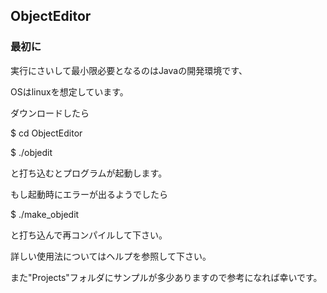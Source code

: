 ## ObjectEditor
  
### 最初に
  
実行にさいして最小限必要となるのはJavaの開発環境です、
  
OSはlinuxを想定しています。
  
ダウンロードしたら
  
$ cd ObjectEditor
  
$ ./objedit
  
と打ち込むとプログラムが起動します。
  
もし起動時にエラーが出るようでしたら
  
$ ./make_objedit
  
と打ち込んで再コンパイルして下さい。
  
詳しい使用法についてはヘルプを参照して下さい。
  
また"Projects"フォルダにサンプルが多少ありますので参考になれば幸いです。
  
